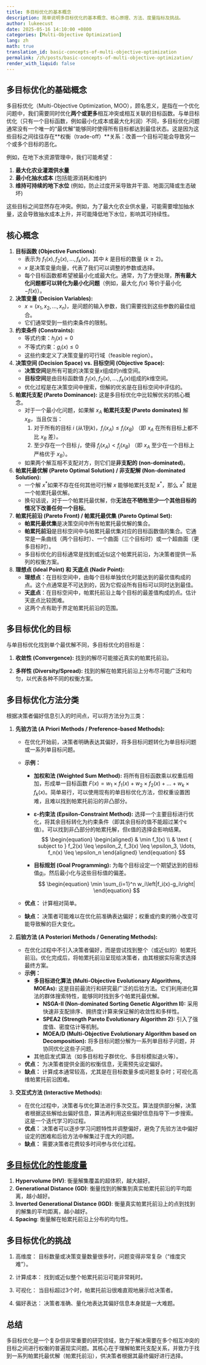 ```yaml
---
title: 多目标优化的基本概念
description: 简单说明多目标优化的基本概念、核心原理、方法、度量指标及挑战。
author: lukeecust
date: 2025-05-16 14:10:00 +0800
categories: [Multi-Objective Optimization]
lang: zh
math: true
translation_id: basic-concepts-of-multi-objective-optimization
permalink: /zh/posts/basic-concepts-of-multi-objective-optimization/
render_with_liquid: false
---
```


## 多目标优化的基础概念

多目标优化（Multi-Objective Optimization, MOO），顾名思义，是指在一个优化问题中，我们需要同时优化**两个或更多**相互冲突或相互关联的目标函数。与单目标优化（只有一个目标函数，例如最小化成本或最大化利润）不同，多目标优化问题通常没有一个唯一的“最优解”能够同时使得所有目标都达到最佳状态。这是因为这些目标之间往往存在**权衡（trade-off）**关系：改善一个目标可能会导致另一个或多个目标的恶化。

例如，在地下水资源管理中，我们可能希望：
1.  **最大化农业灌溉供水量**
2.  **最小化抽水成本** (包括能源消耗和维护)
3.  **维持可持续的地下水位** (例如，防止过度开采导致井干涸、地面沉降或生态破坏)

这些目标之间显然存在冲突。例如，为了最大化农业供水量，可能需要增加抽水量，这会导致抽水成本上升，并可能降低地下水位，影响其可持续性。

## 核心概念

1. **目标函数 (Objective Functions):**
   - 表示为 $f_1(x), f_2(x), ..., f_k(x)$，其中 $k$ 是目标的数量 ($k \geq 2$)。
   - $x$ 是决策变量向量，代表了我们可以调整的参数或选择。
   - 每个目标函数都希望被最小化或最大化。通常，为了方便处理，**所有最大化问题都可以转化为最小化问题**（例如，最大化 $f(x)$ 等价于最小化 $-f(x)$）。
2. **决策变量 (Decision Variables):**
   - $x = (x_1, x_2, ..., x_n)$，是问题的输入参数，我们需要找到这些参数的最佳组合。
   - 它们通常受到一些约束条件的限制。
3. **约束条件 (Constraints):**
   - 等式约束：$h_j(x) = 0$
   - 不等式约束：$g_i(x) \leq 0$
   - 这些约束定义了决策变量的可行域（feasible region）。
4. **决策空间 (Decision Space) vs. 目标空间 (Objective Space):**
   - **决策空间**是所有可能的决策变量$x$组成的n维空间。
   - **目标空间**是由目标函数值 $f_1(x), f_2(x), ..., f_k(x)$组成的$k$维空间。
   - 优化过程是在决策空间中搜索，但解的优劣是在目标空间中评估的。
5. **帕累托支配 (Pareto Dominance):** 这是多目标优化中比较解优劣的核心概念。
   - 对于一个最小化问题，如果解 $x_A$ **帕累托支配 (Pareto dominates)** 解 $x_B$，当且仅当：
     1. 对于所有的目标 $i$ (从1到$k$)，$f_i(x_A) \leq f_i(x_B)$ （即 $x_A$ 在所有目标上都不比 $x_B$ 差）。
     2. 至少存在一个目标 $j$，使得 $f_j(x_A) < f_j(x_B)$ （即 $x_A$ 至少在一个目标上严格优于 $x_B$）。
   - 如果两个解互相不支配对方，则它们是**非支配的 (non-dominated)**。
6. **帕累托最优解 (Pareto Optimal Solution) / 非支配解 (Non-dominated Solution):**
   - 一个解 $x^{\ast}$如果不存在任何其他可行解 $x$ 能够帕累托支配 $x^*$，那么 $x^{\ast}$ 就是一个帕累托最优解。
   - 换句话说，对于一个帕累托最优解，你**无法在不牺牲至少一个其他目标的情况下改善任何一个目标**。
7. **帕累托前沿 (Pareto Front) / 帕累托最优集 (Pareto Optimal Set):**
   - **帕累托最优集**是决策空间中所有帕累托最优解的集合。
   - **帕累托前沿**是目标空间中与帕累托最优集对应的目标函数值的集合。它通常是一条曲线（两个目标时）、一个曲面（三个目标时）或一个超曲面（更多目标时）。
   - 多目标优化的目标通常是找到或近似这个帕累托前沿，为决策者提供一系列的权衡方案。
8. **理想点 (Ideal Point) 和 天底点 (Nadir Point):**
   - **理想点**：在目标空间中，由每个目标单独优化时能达到的最优值构成的点。这个点通常是不可达到的，因为它假设所有目标可以同时达到最佳。
   - **天底点**：在目标空间中，帕累托前沿上每个目标的最差值构成的点。估计天底点比较困难。
   - 这两个点有助于界定帕累托前沿的范围。

## **多目标优化的目标**

与单目标优化找到单个最优解不同，多目标优化的目标是：

1. **收敛性 (Convergence):** 找到的解尽可能接近真实的帕累托前沿。

2. **多样性 (Diversity/Spread):** 找到的解在帕累托前沿上分布尽可能广泛和均匀，以代表各种不同的权衡方案。

## **多目标优化方法分类**

   根据决策者偏好信息引入的时间点，可以将方法分为三类：

   1. **先验方法 (A Priori Methods / Preference-based Methods):**
      - 在优化开始前，决策者明确表达其偏好，将多目标问题转化为单目标问题或一系列单目标问题。
      
      - **示例：**
        - **加权和法 (Weighted Sum Method):** 将所有目标函数乘以权重后相加，形成单一目标函数 $F(x) = w_1\times f_1(x) + w_2\times f_2(x) + ... + w_k\times f_k(x)$。简单易行，可以使用现有的单目标优化方法，但权重设置困难，且难以找到帕累托前沿的非凸部分。
        
        - **ε-约束法 (Epsilon-Constraint Method):** 选择一个主要目标进行优化，将其余目标转化为约束条件（即其余目标的值不能超过某个ε值）。可以找到非凸部分的帕累托解，但ε值的选择会影响结果。
          $$
          \begin{equation}
          \begin{aligned}
          & \min f_1(x) \\
          & \text { subject to } f_2(x) \leq \epsilon_2, f_3(x) \leq \epsilon_3, \ldots, f_n(x) \leq \epsilon_n
          \end{aligned}
          \end{equation}
          $$
        
        - **目标规划 (Goal Programming):** 为每个目标设定一个期望达到的目标值$g_i$，然后最小化与这些目标值的偏差。
          $$
          \begin{equation}
          \min \sum_{i=1}^n w_i\left|f_i(x)-g_i\right|
          \end{equation}
          $$
        
      - **优点：** 计算相对简单。
      
      - **缺点：** 决策者可能难以在优化前准确表达偏好；权重或约束的微小改变可能导致解的巨大变化。
      
   2. **后验方法 (A Posteriori Methods / Generating Methods):**
      - 在优化过程中不引入决策者偏好，而是尝试找到整个（或近似的）帕累托前沿。优化完成后，将帕累托前沿呈现给决策者，由其根据实际需求选择最终方案。
      - **示例：**
        - **多目标进化算法 (Multi-Objective Evolutionary Algorithms, MOEAs):** 这是目前最流行和研究最广泛的后验方法。它们利用进化算法的群体搜索特性，能够同时找到多个帕累托最优解。
          - **NSGA-II (Non-dominated Sorting Genetic Algorithm II):** 采用快速非支配排序、拥挤度计算来保证解的收敛性和多样性。
          - **SPEA2 (Strength Pareto Evolutionary Algorithm 2):** 引入了强度值、密度估计等机制。
          - **MOEA/D (Multi-Objective Evolutionary Algorithm based on Decomposition):** 将多目标问题分解为一系列单目标子问题，并协同优化这些子问题。
        - 其他启发式算法（如多目标粒子群优化、多目标模拟退火等）。
      - **优点：** 为决策者提供全面的权衡信息，无需预先设定偏好。
      - **缺点：** 计算成本通常较高，尤其是在目标数量多或问题复杂时；可视化高维帕累托前沿困难。
      
   3. **交互式方法 (Interactive Methods):**
      - 在优化过程中，决策者与优化算法进行多次交互。算法提供部分解，决策者根据这些解给出偏好信息，算法再利用这些偏好信息指导下一步搜索。这是一个迭代学习的过程。
      - **优点：** 决策者可以逐步学习问题特性并调整偏好，避免了先验方法中偏好设定的困难和后验方法中解集过于庞大的问题。
      - **缺点：** 需要决策者花费较多时间参与优化过程。

## [多目标优化的性能度量](https://lukeecust.github.io/blog/zh/posts/performance-metrics-for-multi-objective-optimization/)

1. **Hypervolume (HV)**: 衡量解集覆盖的超体积，越大越好。
2. **Generational Distance (GD)**: 衡量找到的解集到真实帕累托前沿的平均距离，越小越好。
3. **Inverted Generational Distance (IGD)**: 衡量真实帕累托前沿上的点到找到的解集的平均距离，越小越好。
4. **Spacing**: 衡量解在帕累托前沿上分布的均匀性。

## 多目标优化的挑战 

1. 高维度： 目标数量或决策变量数量很多时，问题变得非常复杂（“维度灾难”）。

2. 计算成本： 找到或近似整个帕累托前沿可能非常耗时。

3. 可视化： 当目标超过3个时，帕累托前沿很难直观地展示给决策者。

4. 偏好表达： 决策者准确、量化地表达其偏好信息本身就是一大难题。

## 总结
多目标优化是一个复杂但非常重要的研究领域，致力于解决需要在多个相互冲突的目标之间进行权衡的普遍现实问题。其核心在于理解帕累托支配关系，并致力于找到一系列帕累托最优解（帕累托前沿），供决策者根据其最终偏好进行选择。
